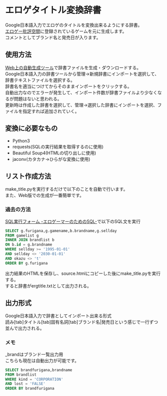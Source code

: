 # エロゲタイトル変換辞書  
Google日本語入力でエロゲのタイトルを変換出来るようにする辞書。  
[エロゲー批評空間](https://erogamescape.dyndns.org/)に登録されているゲームを元に生成します。  
コメントとしてブランド名と発売日が入ります。 
## 使用方法
[Web上の自動生成ツール](https://ergdict.herokuapp.com)で辞書ファイルを生成・ダウンロードする。  
Google日本語入力の辞書ツールから管理→新規辞書にインポートを選択して、辞書テキストファイルを選択する。  
辞書名を適当につけてからそのままインポートをクリックする。  
自動出力なのでエラーが発生して、インポート件数が辞書ファイルより少なくなるが問題はないと思われる。  
更新時は作成した辞書を選択して、管理→選択した辞書にインポートを選択、ファイルを指定すれば追加されていく。
## 変換に必要なもの

- Python3
- requests(SQLの実行結果を取得するのに使用)
- Beautiful Soup4(HTMLの切り出しに使用)
- jaconv(カタカナ→ひらがな変換に使用)

## リスト作成方法  
make_title.pyを実行するだけで以下のことを自動で行います。  
また、Web版での生成が一番簡単です。  
### 過去の方法
[SQL実行フォーム -エロゲーマーのためのSQL-](https://goo.gl/WBuoeB)で以下のSQL文を実行  
```SQL  
SELECT g.furigana,g.gamename,b.brandname,g.sellday
FROM gamelist g
INNER JOIN brandlist b
ON b.id = g.brandname
WHERE sellday >= '1995-01-01'
AND sellday <> '2030-01-01'
AND okazu <> 't'
ORDER BY g.furigana
```  
出力結果のHTMLを保存し、source.htmlにコピーした後にmake_title.pyを実行する。  
すると辞書がergtitle.txtとして出力される。  
## 出力形式  
Google日本語入力で辞書としてインポート出来る形式  
読み[tab]タイトル[tab]固有名詞[tab]ブランド名|発売日という感じで一行ずつ並んで出力される。  
### メモ
_brandはブランド一覧出力用  
こちらも現在は自動出力が可能です。  
```SQL  
SELECT brandfurigana,brandname
FROM brandlist
WHERE kind = 'CORPORATION'
AND lost = 'FALSE'
ORDER BY brandfurigana
```
